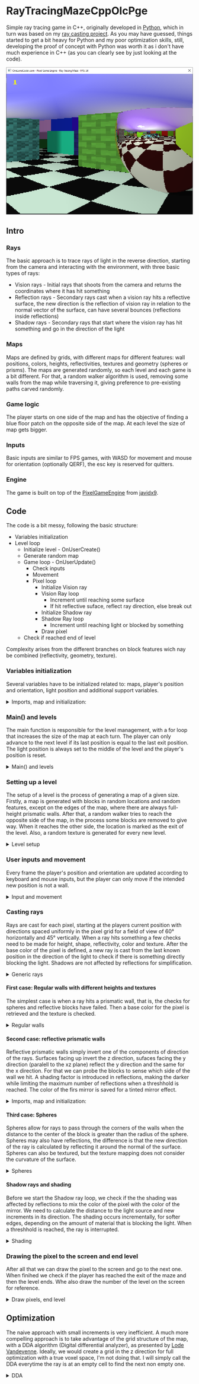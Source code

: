 # RayTracingMazeCppOlcPge

Simple ray tracing game in C++, originally developed in [Python](https://github.com/FinFetChannel/pytracingMaze), which in turn was based on my [ray casting project](https://github.com/FinFetChannel/RayCastingPythonMaze). As you may have guessed, things started to get a bit heavy for Python and my poor optimization skills, still, developing the proof of concept with Python was worth it as i don't have much experience in C++ (as you can clearly see by just looking at the code).

![Screenshot](caps.png)

## Intro

### Rays

The basic approach is to trace rays of light in the reverse direction, starting from the camera and interacting with the environment, with three basic types of rays:

* Vision rays - Initial rays that shoots from the camera and returns the coordinates where it has hit something
* Reflection rays - Secondary rays cast when a vision ray hits a reflective surface, the new direction is the reflection of vision ray in relation to the normal vector of the surface, can have several bounces (reflections inside reflections)
* Shadow rays - Secondary rays that start where the vision ray has hit something and go in the direction of the light

### Maps

Maps are defined by grids, with different maps for different features: wall positions, colors, heights, reflectivities, textures and geometry (spheres or prisms). The maps are generated randomly, so each level and each game is a bit different. For that, a random walker algorithm is used, removing some walls from the map while traversing it, giving preference to pre-existing paths carved randomly.

### Game logic

The player starts on one side of the map and has the objective of finding a blue floor patch on the opposite side of the map. At each level the size of map gets bigger.

### Inputs

Basic inputs are similar to FPS games, with WASD for movement and mouse for orientation (optionally QERF), the esc key is reserved for quitters.

### Engine

The game is built on top of the [PixelGameEngine](https://github.com/OneLoneCoder/olcPixelGameEngine) from [javidx9](https://www.youtube.com/channel/UC-yuWVUplUJZvieEligKBkA).

## Code

The code is a bit messy, following the basic structure:

* Variables initialization
* Level loop
   * Initialize level - OnUserCreate()
   	* Generate random map
   * Game loop - OnUserUpdate()
      * Check inputs
      * Movement
      * Pixel loop
         * Initialize Vision ray
         * Vision Ray loop
            * Increment until reaching some surface
            * If hit reflective suface, reflect ray direction, else break out
         * Initialize Shadow ray
         * Shadow Ray loop
            * Increment until reaching light or blocked by something
         * Draw pixel
    * Check if reached end of level

Complexity arises from the different branches on block features wich nay be combined (reflectivity, geometry, texture).

### Variables initialization

Several variables have to be initialized related to: maps, player's position and orientation, light position and additional support variables.

<details>
  <summary>Imports, map and initialization:</summary>

```c++
#define OLC_PGE_APPLICATION
#include "olcPixelGameEngine.h"

int Wsize; int level; // map size, current level
int Wmap[100][100]; int Rmap[100][100]; float Hmap[100][100]; int Tmap[100][100]; int Smap[100][100];
float Rc[100][100]; float Gc[100][100]; float Bc[100][100]; // RGB maps

float playerx = 1.5; float playery = 1.5;
int exitx = 1; int exity = 1;
float lx; float ly;
float playerH = 1.5; float playerV = -.1;
float nx; float ny; float nz; float dot;
double dx; double dy; double dz;
double xx; double yy; double zz;
float shade;int r; int g; int b; float rr; float rg; float rb;
bool breaker; float timer = 0;

float mousex; float mousey;
const int screenwidth = 300;
int Spixel = 3; // pixel scaling on screen
const float mod = screenwidth/60; // pixel scaler for field of view (60°)
int sx; int sy; float tr[6][6]; // random texture
float tb[6][4] = {{.95, .99, .97, .78}, // Brick texture
                  {.97, .95, .96, .81},
                  {.82, .81, .83, .78},
                  {.93, .83, .98, .96},
                  {.99, .78, .97, .95},
                  {.81, .78, .82, .82}
                };
```

</details>


### Main() and levels

The main function is responsible for the level management, with a for loop that increases the size of the map at each turn. The player can only advance to the next level if its last position is equal to the last exit position. The light position is always set to the middle of the level and the player's position is reset.

<details>
  <summary>Main() and levels</summary>

```c++
int main()
{
	for (int x = 0; x < 10; x++)
    {
        if (int(playerx) == exitx & int(playery) == exity)
        {
            level = x + 1;
            Wsize = level*10;
            playerx = 1.5; playery = 1.5;
            lx = Wsize/2; ly = Wsize/2;
            Example demo;
            if (demo.Construct(screenwidth, int(screenwidth*0.75), Spixel, Spixel))
                demo.Start();
        }

    }
	return 0;
}
```

</details>

### Setting up a level

The setup of a level is the process of generating a map of a given size. Firstly, a map is generated with blocks in random locations and random features, except on the edges of the map, where there are always full-height prismatic walls. After that, a random walker tries to reach the opposite side of the map, in the process some blocks are removed to give way. When it reaches the other side, the location is marked as the exit of the level. Also, a random texture is generated for every new level.

<details>
  <summary>Level setup</summary>

```c++
bool OnUserCreate() override
	{
	srand (time(NULL));
	for (int x = 0; x < Wsize; x++)
		for (int y = 0; y < Wsize; y++)
           	{
                	Rmap[x][y] = int(((float) rand()) / (float) RAND_MAX + 0.2); // Reflective?
			
                	if (int(((float) rand()) / (float) RAND_MAX + 0.2)) // Textured?
                   		Tmap[x][y] = rand()%2 + 1;
                	else
                    		Tmap[x][y] = 0;
				
               		Rc[x][y] = rand()%255; Gc[x][y] = rand()%255; Bc[x][y] = rand()%255; // RGB
			
                	if(x == 0 || y == 0 || x == Wsize-1 || y == Wsize-1){
                    		Wmap[x][y] = 1; Hmap[x][y] = 1; Smap[x][y] == 0;}
                	else
			{
                    		Wmap[x][y] = int(((float) rand()) / (float) RAND_MAX + 0.5);
                    		Hmap[x][y] = 0.2 + 0.6*(((float) rand()) / (float) RAND_MAX );
                    		Smap[x][y] = int(((float) rand()) / (float) RAND_MAX + 0.2);
                	}
            	}
	
        Wmap[int(playerx)][int(playery)] = 0; // Remove wall fron starting position
	
        int x = int(playerx); int y = int(playery);  int cont = 0;
	
        while (1){
            int testx = x; int testy = y;
	    
            if (((float) rand()) / (float) RAND_MAX > 0.5)
            	testx += (rand()%2)*2 - 1;
            else
            	testy += (rand()%2)*2 - 1;
		
            if (testx > 0 & testx < Wsize -1 & testy > 0 & testy < Wsize -1){
                if (Wmap[testx][testy] == 0 || cont > 5){ // move to new position if not wall or counter reached limit
                    cont = 0; x = testx; y = testy; Wmap[x][y] = 0;
                    if (x == Wsize-2){
                        exitx = x; exity = y; // set exit of the maze
                        break;
                    }
                }
                else
                    cont += 1; // increase counter if cannot move
            }
        }
        for (int x = 0; x < 6; x++) // generate a random texture
		for (int y = 0; y < 6; y++)
                	tr[x][y] = 0.5 + 0.4*(((float) rand()) / (float) RAND_MAX);
	return true;
	}
```

</details>

### User inputs and movement

Every frame the player's position and orientation are updated according to keyboard and mouse inputs, but the player can only move if the intended new position is not a wall.

<details>
  <summary>Input and movement</summary>

```c++
bool OnUserUpdate(float fElapsedTime) override
{
	// user inputs
        if (int(mousex) != float(GetMouseX())) playerH += 12*(float(GetMouseX()) - mousex)/ScreenWidth();
        if (int(mousey) != float(GetMouseY())) playerV += 3*(float(GetMouseY()) - mousey)/ScreenHeight();
        if (playerV > 0.5)playerV = 0.5; if (playerV < -0.5)playerV = -0.5;
        mousex = float(GetMouseX()); mousey = float(GetMouseY());

        if (GetKey(olc::Key::Q).bHeld) playerH += -1* fElapsedTime; // turn left
        if (GetKey(olc::Key::E).bHeld) playerH += 1* fElapsedTime; // turn right
        if (GetKey(olc::Key::R).bHeld) playerV += 1* fElapsedTime; // turn up
        if (GetKey(olc::Key::F).bHeld) playerV += -1* fElapsedTime; // turn down
        if (GetKey(olc::Key::ESCAPE).bHeld) return 0; // quit
        float px = playerx; float py = playery;

        if (GetKey(olc::Key::W).bHeld){ // Forwards
            px += cos(playerH)*2.f * fElapsedTime; py += sin(playerH)*2.f * fElapsedTime;}
        if (GetKey(olc::Key::S).bHeld){ // Backwards
            px += -cos(playerH)*2.f * fElapsedTime; py += -sin(playerH)*2.f * fElapsedTime;}
        if (GetKey(olc::Key::A).bHeld){ // Leftwards
            px += sin(playerH)*2.f * fElapsedTime; py += -cos(playerH)*2.f * fElapsedTime;}
        if (GetKey(olc::Key::D).bHeld){ // Rightwards
            px += -sin(playerH)*2.f * fElapsedTime; py += cos(playerH)*2.f * fElapsedTime;}
        if (!Wmap[int(px)][int(py)]){ // only moves if not wall
            playerx = px; playery = py;}
...
```

</details>

### Casting rays

Rays are cast for each pixel, starting at the players current position with directions spaced uniformly in the pixel grid for a field of view of 60° horizontally and 45° vertically. When a ray hits something a few checks need to be made for height, shape, reflectivity, color and texture. After the base color of the pixel is defined, a new ray is cast from the last known position in the direction of the light to check if there is something directly blocking the light. Shadows are not affected by reflections for simplification.


<details>
  <summary>Generic rays</summary>

```c++
...
timer += fElapsedTime/5; // funky lights
lx = Wsize/2 + sin(timer);
ly = Wsize/2 + cos(timer);

// draw pixel after pixel
for (int x = 0; x < ScreenWidth(); x++)
   for (int y = 0; y < ScreenHeight(); y++)
       {
                xx = playerx; yy = playery; zz = 0.5;
                float Hangle = playerH + x*0.017453/mod - 0.523598;
                float Vangle = playerV + y*0.017453/mod - 0.393699;
                dx = cos(Hangle)*0.04/mod; dy = sin(Hangle)*0.04/mod; dz = -sin(Vangle)*0.04/mod;
                shade = 1;
                r = 255; g = 255; b = 255;

                breaker = false; // break from functions
                while(1)
                {
                    xx += dx; yy += dy; zz += dz;
                    if (zz > 1) // ceiling
                    {
                        if (pow((xx-lx),2) + pow((yy-ly),2) < 0.1){
                            r = 255; g = 255; b = 255; break;
                            }
                        else{
                            float shade2 = 0.25 * (abs(sin(yy+ly)+ sin(xx+lx))+2);
                            r = 255*shade2; g = 255*shade2; b = 255; break;
                        }
                    }
                    if (zz < 0) // floor
                    {
                        if (int(2*xx)%2 == int(2*yy)%2){
                            if (int(xx) == exitx & int(yy) == exity){
                                r = 0; g = 0; b = 255;}
                            else{
                                r = 10; g = 10; b = 10;}
                        }
                        else{
                            r = 200; g = 230; b = 210;}
                        break;
                    }
                    if (Wmap[int(xx)][int(yy)]) // walls
                    {
                        if (Hmap[int(xx)][int(yy)] >= zz)
                        {
                            if (Smap[int(xx)][int(yy)])// Spheres
                                sphere_stuff();
                            else
                            {
                                if (Rmap[int(xx)][int(yy)]) // reflections
                                    reflection_stuff();
                                else
                                {
                                    r = Rc[int(xx)][int(yy)]; g = Gc[int(xx)][int(yy)]; b = Bc[int(xx)][int(yy)]; // regular surface
                                    if (Tmap[int(xx)][int(yy)] != 0)
                                        texture_stuff();
                                break;
                                }
                            }
                        }

                    }
                    if (breaker)
                        break;
                }

                shading();
	}
				
```

</details>

#### First case: Regular walls with different heights and textures

The simplest case is when a ray hits a prismatic wall, that is, the checks for spheres and reflective blocks have failed. Then a base color for the pixel is retrieved and the texture is checked.

<details>
  <summary>Regular walls</summary>

```c++
void texture_stuff()
{
    if (yy - int(yy) < 0.05 || yy - int(yy) > 0.95)
        sx = int((xx*3 - int(3*xx))*4);
    else
        sx = int((yy*3 - int(3*yy))*4);
    if (xx - int(xx) < 0.95 & xx - int(xx) > 0.05 & yy - int(yy) < 0.95 & yy - int(yy) > 0.05)
        sy = int((xx*5 - int(5*xx))*6);
    else
        sy = int((zz*5 - int(5*zz))*6);
    if (Tmap[int(xx)][int(yy)] == 2){
        r = r*tr[sy][sx]; g = g*tr[sy][sx]; b = b*tr[sy][sx];
    }
    else{
        r = r*tb[sy][sx]; g = g*tb[sy][sx]; b = b*tb[sy][sx];
    }
}
```

</details>

#### Second case: reflective prismatic walls

Reflective prismatic walls simply invert one of the components of direction of the rays. Surfaces facing up invert the z direction, sufaces facing the y direction (paralell to the xz plane) reflect the y direction and the same for the x direction. For that we can probe the blocks to sense which side of the wall we hit. A shading factor is introduced in reflections, making the darker while limiting the maximum number of reflections when a threshhold is reached. The color of the firs mirror is saved for a tinted mirror effect.

<details>
  <summary>Imports, map and initialization:</summary>

```c++
void reflection_stuff()
{
    if (shade == 1){
        rr = Rc[int(xx)][int(yy)]; rg = Gc[int(xx)][int(yy)]; rb = Bc[int(xx)][int(yy)];} // tinted mirrors
    else{
        rr = 0.5*(rr + Rc[int(xx)][int(yy)]); rg = 0.5*(rg + Gc[int(xx)][int(yy)]); rb = 0.5*(rb + Bc[int(xx)][int(yy)]);}
    shade = shade*0.7;
    if (shade < 0.1){
        r = 0; g = 0; b = 0;
        breaker = true;
    }
    if (abs(Hmap[int(xx)][int(yy)] - zz) <= abs(dz)) // horizontal surface
        dz = -dz;
    else{
        if (Hmap[int(xx+dx)][int(yy-dy)] == Hmap[int(xx)][int(yy)])
            dx = -dx; // y surface
        else
            dy = -dy; // x surface
    }
    xx += dx; yy += dy; zz += dz;
}
```
</details>

#### Third case: Spheres
Spheres allow for rays to pass through the corners of the walls when the distance to the center of the block is greater than the radius of the sphere. Spheres may also have reflections, the difference is that the new direction of the ray is calculated by reflecting it around the normal of the surface. Spheres can also be textured, but the texture mapping does not consider the curvature of the surface.

<details>
  <summary>Spheres</summary>

```c++
void sphere_stuff()
{
    if (pow(xx-int(xx)-0.5,2)+pow(yy-int(yy)-0.5,2)+pow(zz-int(zz)-0.5,2) < 0.25)
    {
        if (Rmap[int(xx)][int(yy)]) // spherical mirrors
        {
            if (shade == 1){
                rr = Rc[int(xx)][int(yy)]; rg = Gc[int(xx)][int(yy)]; rb = Bc[int(xx)][int(yy)];} // tinted mirrors
            else{
                rr = 0.5*(rr + Rc[int(xx)][int(yy)]); rg = 0.5*(rg + Gc[int(xx)][int(yy)]); rb = 0.5*(rb + Bc[int(xx)][int(yy)]);}
            shade = shade*0.7;
            if (shade < 0.1){
                r = 100; g = 100; b = 100;
                breaker = true;
            }
            if (abs(Hmap[int(xx)][int(yy)] - zz) <= abs(dz)) // horizontal surface
                dz = -dz;
            else{
                nx = (xx-int(xx)-0.5)/0.5; ny = (yy-int(yy)-0.5)/0.5; nz =(zz-0.5)/0.5;
                dot = 2*(dx*nx + dy*ny + dz*nz); // dR = -dI + 2*n*(dI�n)
                dx = (dx - nx*dot); dy = (dy - ny*dot); dz = (dz - nz*dot)*1.2;
            }
            xx += dx; yy += dy; zz += dz;
        }
        else
        {
            r = Rc[int(xx)][int(yy)]; g = Gc[int(xx)][int(yy)]; b = Bc[int(xx)][int(yy)];
            if (Tmap[int(xx)][int(yy)] != 0) // textures on spheres (a bit wonky)
                texture_stuff();
            breaker = true;
        }
    }
}
```

</details>

#### Shadow rays and shading
Before we start the Shadow ray loop, we check if the the shading was affected by reflections to mix the color of the pixel with the color of the mirror. We need to calculate the distance to the light source and new increments in its direction. The shading occurs incrementally, for softer edges, depending on the amount of material that is blocking the light. When a threshhold is reached, the ray is interrupted.

<details>
  <summary>Shading</summary>

```c++
void shading()
{
    float dl = sqrt(pow ((xx-lx),2) + pow((yy-ly),2) + pow((1-zz),2) );
    if (shade < 1){ // tinted mirrors application
        r = sqrt(rr * r); rg = sqrt(rg * g); rb = sqrt(rb * b);
    }

    if (zz<1) // shade ray for everything thats under the ceiling level
        {
            dx = 0.04*(lx-xx)/dl; dy = 0.04*(ly-yy)/dl; dz = 0.04*(1-zz)/dl; // light direction
            while(1)
            {
                xx += dx; yy += dy; zz += dz;
                if (Wmap[int(xx)][int(yy)] & Hmap[int(xx)][int(yy)] >= zz)
                    if (!Smap[int(xx)][int(yy)] || (Smap[int(xx)][int(yy)] & (pow(xx-int(xx)-0.5,2)+pow(yy-int(yy)-0.5,2)+pow(zz-int(zz)-0.5,2) < 0.25)))
                        shade = shade*0.9;
                if (zz > 1 || shade<0.4)
                    break;
            }
        }
    shade = sqrt(shade*(0.4 + 0.6)/(dl/2+0.1));
    if (shade > 1)
        shade  = 1;
}
```

</details>

### Drawing the pixel to the screen and end level

After all that we can draw the pixel to the screen and go to the next one. When finihed we check if the player has reached the exit of the maze and then the level ends. Whe also draw the number of the level on the screen for reference.

<details>
  <summary>Draw pixels, end level</summary>

```c++
				Draw(x, y, olc::Pixel(int(shade*r),int(shade*g), int(shade*b)));
			}
		if (int(playerx) == exitx & int(playery) == exity)
			return false;
		DrawString({ 10,10 }, std::to_string(level), olc::YELLOW);
		return true;
	}
};
```

</details>

## Optimization

The naive approach with small increments is very inefficient. A much more compelling approach is to take advantage of the grid structure of the map, with a DDA algorithm (Digital differential analyzer), as presented by [Lode Vandevenne](https://lodev.org/cgtutor/raycasting.html). Ideally, we would create a grid in the z direction for full optimization with a true voxel space, I'm not doing that. I will simply call the DDA everytime the ray is at an empty cell to find the next non empty one. 

<details>
  <summary>DDA</summary>

```c++
void lodev() //adapted from https://lodev.org/cgtutor/raycasting.html
{
    float posX = xx;
    float posY = yy;
    float norm = sqrt(dx*dx + dy*dy + dz*dz);
    double rayDirX = dx/norm;
    double rayDirY = dy/norm;
    double rayDirZ = dz/norm;

    //which box of the map we're in
    int mapX = int(posX);
    int mapY = int(posY);

    //length of ray from current position to next x or y-side
    double sideDistX;
    double sideDistY;
    double sideDistZ;

    //length of ray from one x or y-side to next x or y-side
    double deltaDistX = abs(1 / rayDirX);
    double deltaDistY = abs(1 / rayDirY);
    double deltaDistZ = abs(1 / rayDirZ);
    double dist;

    //what direction to step in x or y-direction (either +1 or -1)
    int stepX;
    int stepY;

    int hit = 0; //was there a wall hit?
    int side; //was a NS or a EW wall hit?
        //calculate step and initial sideDist
    if (rayDirX < 0)
    {
    stepX = -1;
    sideDistX = (posX - mapX) * deltaDistX;
    }
    else
    {
    stepX = 1;
    sideDistX = (mapX + 1.0 - posX) * deltaDistX;
    }
    if (rayDirY < 0)
    {
    stepY = -1;
    sideDistY = (posY - mapY) * deltaDistY;
    }
    else
    {
    stepY = 1;
    sideDistY = (mapY + 1.0 - posY) * deltaDistY;
    }
    if (rayDirZ < 0)
    sideDistZ = zz*deltaDistZ;
    else
    sideDistZ = (1-zz)*deltaDistZ;
    //perform DDA
    while (hit == 0)
    {
    //jump to next map square, OR in x-direction, OR in y-direction
    if (sideDistX < sideDistY)
    {
      sideDistX += deltaDistX;
      dist = sideDistX;
      mapX += stepX;
      side = 0;
    }
    else
    {
      sideDistY += deltaDistY;
      dist = sideDistY;
      mapY += stepY;
      side = 1;
    }
    //Check if ray has hit a wall
    if (Wmap[mapX][mapY] > 0) hit = 1;
    }
    if (dist == sideDistY)
        dist = dist - deltaDistY;
    else
        dist = dist - deltaDistX;
    if (dist > sideDistZ)
        dist = sideDistZ;
    //dist = dist + 0.01;

    xx = xx + rayDirX*dist;
    yy = yy + rayDirY*dist;
    zz = zz + rayDirZ*dist;
}
```
To use it, we simply inject this code in the ray loop and in the shading loop. This results in a 2 to 3 times increase in performance, not too shabby.

<details>
  <summary>Call for DDA</summary>

```c++
if (Wmap[int(xx)][int(yy)]==0)
{
	lodev(); xx -= dx/2; yy -= dy/2; zz -= dz/2;
}
```

<img src="https://avatars0.githubusercontent.com/u/76776190?s=460&u=8f3943b46a0f1060a462d8a2922319edd9cd241c&v=4" width="100" height="100">
